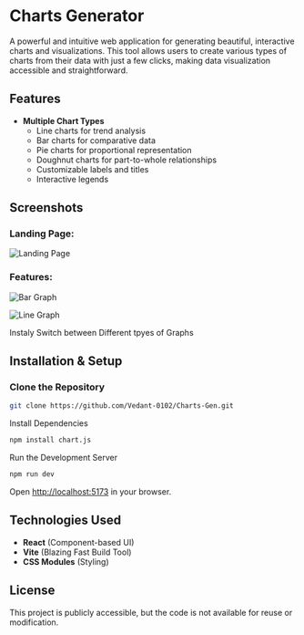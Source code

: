 # Charts Generator

A powerful and intuitive web application for generating beautiful, interactive charts and visualizations. This tool allows users to create various types of charts from their data with just a few clicks, making data visualization accessible and straightforward.

## Features

- **Multiple Chart Types**
  - Line charts for trend analysis
  - Bar charts for comparative data
  - Pie charts for proportional representation
  - Doughnut charts for part-to-whole relationships
  - Customizable labels and titles
  - Interactive legends


## Screenshots

### Landing Page:
![Landing Page](https://github.com/user-attachments/assets/b583284e-2fa1-43ad-a0d5-ba9426d33b32)

### Features:
![Bar Graph](https://github.com/user-attachments/assets/b1e59b35-5672-44ba-9609-ed13f64f606c)

![Line Graph](https://github.com/user-attachments/assets/2f71d25d-24b5-4627-be3d-cf6536da9bb1)

Instaly Switch between Different tpyes of Graphs 

## Installation & Setup

### Clone the Repository
```sh
git clone https://github.com/Vedant-0102/Charts-Gen.git
```

Install Dependencies
```sh
npm install chart.js
```

Run the Development Server
```sh
npm run dev
```

Open [http://localhost:5173](http://localhost:5173) in your browser.


## Technologies Used
- **React** (Component-based UI)
- **Vite** (Blazing Fast Build Tool)
- **CSS Modules** (Styling)

## License
This project is publicly accessible, but the code is not available for reuse or modification.

